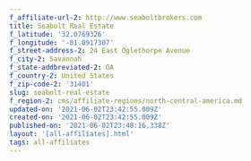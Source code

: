```yaml
---
f_affiliate-url-2: http://www.seaboltbrokers.com
title: Seabolt Real Estate
f_latitude: '32.0769326'
f_longitude: '-81.0917307'
f_street-address-2: 24 East Oglethorpe Avenue­
f_city-2: Savannah­
f_state-addbreviated-2: GA­
f_country-2: United States
f_zip-code-2: '31401'
slug: seabolt-real-estate
f_region-2: cms/affiliate-regions/north-central-america.md
updated-on: '2021-06-02T23:42:55.009Z'
created-on: '2021-06-02T23:42:55.009Z'
published-on: '2021-06-02T23:48:16.338Z'
layout: '[all-affiliates].html'
tags: all-affiliates
---
```



